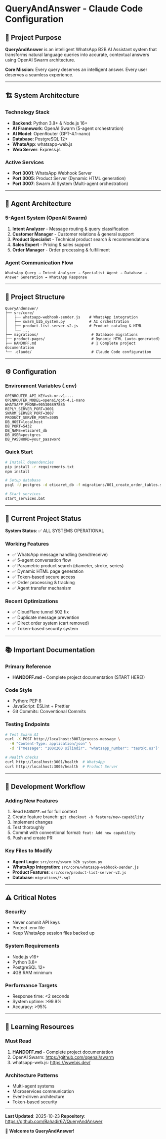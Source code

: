 # QueryAndAnswer - Claude Code Configuration

## 🎯 Project Purpose

**QueryAndAnswer** is an intelligent WhatsApp B2B AI Assistant system that transforms natural language queries into accurate, contextual answers using OpenAI Swarm architecture.

**Core Mission**: Every query deserves an intelligent answer. Every user deserves a seamless experience.

---

## 🏗️ System Architecture

### Technology Stack
- **Backend**: Python 3.8+ & Node.js 16+
- **AI Framework**: OpenAI Swarm (5-agent orchestration)
- **AI Model**: OpenRouter (GPT-4.1-nano)
- **Database**: PostgreSQL 12+
- **WhatsApp**: whatsapp-web.js
- **Web Server**: Express.js

### Active Services
- **Port 3001**: WhatsApp Webhook Server
- **Port 3005**: Product Server (Dynamic HTML generation)
- **Port 3007**: Swarm AI System (Multi-agent orchestration)

---

## 🤖 Agent Architecture

### 5-Agent System (OpenAI Swarm)

1. **Intent Analyzer** - Message routing & query classification
2. **Customer Manager** - Customer relations & general support
3. **Product Specialist** - Technical product search & recommendations
4. **Sales Expert** - Pricing & sales support
5. **Order Manager** - Order processing & fulfillment

### Agent Communication Flow
```
WhatsApp Query → Intent Analyzer → Specialist Agent → Database → Answer Generation → WhatsApp Response
```

---

## 📁 Project Structure

```
QueryAndAnswer/
├── src/core/
│   ├── whatsapp-webhook-sender.js    # WhatsApp integration
│   ├── swarm_b2b_system.py           # AI orchestration
│   ├── product-list-server-v2.js     # Product catalog & HTML
│   └── ...
├── migrations/                        # Database migrations
├── product-pages/                     # Dynamic HTML (auto-generated)
├── HANDOFF.md                         # 📖 Complete project documentation
└── .claude/                           # Claude Code configuration
```

---

## ⚙️ Configuration

### Environment Variables (.env)
```env
OPENROUTER_API_KEY=sk-or-v1-...
OPENROUTER_MODEL=openai/gpt-4.1-nano
WHATSAPP_PHONE=905306897885
REPLY_SERVER_PORT=3001
SWARM_SERVER_PORT=3007
PRODUCT_SERVER_PORT=3005
DB_HOST=localhost
DB_PORT=5432
DB_NAME=eticaret_db
DB_USER=postgres
DB_PASSWORD=your_password
```

### Quick Start
```bash
# Install dependencies
pip install -r requirements.txt
npm install

# Setup database
psql -U postgres -d eticaret_db -f migrations/001_create_order_tables.sql

# Start services
start_services.bat
```

---

## 🎯 Current Project Status

**System Status**: ✅ ALL SYSTEMS OPERATIONAL

### Working Features
- ✅ WhatsApp message handling (send/receive)
- ✅ 5-agent conversation flow
- ✅ Parametric product search (diameter, stroke, series)
- ✅ Dynamic HTML page generation
- ✅ Token-based secure access
- ✅ Order processing & tracking
- ✅ Agent transfer mechanism

### Recent Optimizations
- ✅ CloudFlare tunnel 502 fix
- ✅ Duplicate message prevention
- ✅ Direct order system (cart removed)
- ✅ Token-based security system

---

## 📚 Important Documentation

### Primary Reference
- **HANDOFF.md** - Complete project documentation (START HERE!)

### Code Style
- Python: PEP 8
- JavaScript: ESLint + Prettier
- Git Commits: Conventional Commits

### Testing Endpoints
```bash
# Test Swarm AI
curl -X POST http://localhost:3007/process-message \
  -H "Content-Type: application/json" \
  -d '{"message": "100x200 silindir", "whatsapp_number": "test@c.us"}'

# Health checks
curl http://localhost:3001/health  # WhatsApp
curl http://localhost:3005/health  # Product Server
```

---

## 🚀 Development Workflow

### Adding New Features
1. Read `HANDOFF.md` for full context
2. Create feature branch: `git checkout -b feature/new-capability`
3. Implement changes
4. Test thoroughly
5. Commit with conventional format: `feat: Add new capability`
6. Push and create PR

### Key Files to Modify
- **Agent Logic**: `src/core/swarm_b2b_system.py`
- **WhatsApp Integration**: `src/core/whatsapp-webhook-sender.js`
- **Product Features**: `src/core/product-list-server-v2.js`
- **Database**: `migrations/*.sql`

---

## ⚠️ Critical Notes

### Security
- Never commit API keys
- Protect .env file
- Keep WhatsApp session files backed up

### System Requirements
- Node.js v16+
- Python 3.8+
- PostgreSQL 12+
- 4GB RAM minimum

### Performance Targets
- Response time: <2 seconds
- System uptime: >99.9%
- Accuracy: >95%

---

## 📖 Learning Resources

### Must Read
1. **HANDOFF.md** - Complete project documentation
2. OpenAI Swarm: https://github.com/openai/swarm
3. whatsapp-web.js: https://wwebjs.dev/

### Architecture Patterns
- Multi-agent systems
- Microservices communication
- Event-driven architecture
- Token-based security

---

**Last Updated**: 2025-10-23
**Repository**: https://github.com/Bahadir67/QueryAndAnswer

🚀 **Welcome to QueryAndAnswer!**
